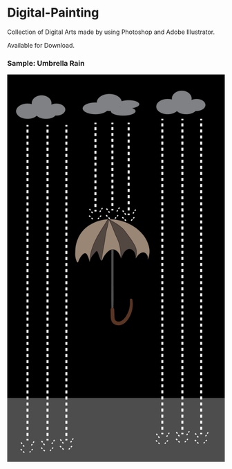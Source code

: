 # Digital-Painting

Collection of Digital Arts made by using Photoshop and Adobe Illustrator.

Available for Download.

### Sample: Umbrella Rain

![Umbrella Rain](Umbrella%20Rain%20-%20Phone%20Wallpaper.png)


